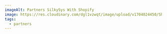 ```yaml
---
imageAlt: Partners SilkySys With Shopify
image: https://res.cloudinary.com/dgl1vzwqt/image/upload/v1704024450/Shopify_logo_2018.svg_brpce4.webp
tags:
  - partners
---
```

